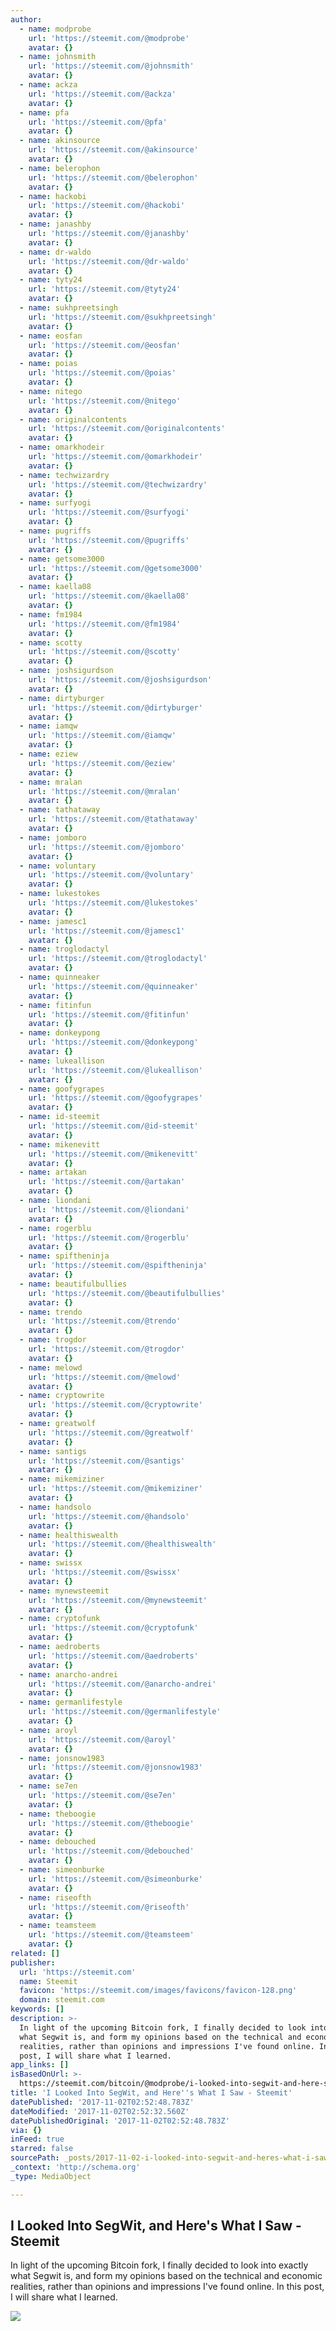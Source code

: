 ```yaml
---
author:
  - name: modprobe
    url: 'https://steemit.com/@modprobe'
    avatar: {}
  - name: johnsmith
    url: 'https://steemit.com/@johnsmith'
    avatar: {}
  - name: ackza
    url: 'https://steemit.com/@ackza'
    avatar: {}
  - name: pfa
    url: 'https://steemit.com/@pfa'
    avatar: {}
  - name: akinsource
    url: 'https://steemit.com/@akinsource'
    avatar: {}
  - name: belerophon
    url: 'https://steemit.com/@belerophon'
    avatar: {}
  - name: hackobi
    url: 'https://steemit.com/@hackobi'
    avatar: {}
  - name: janashby
    url: 'https://steemit.com/@janashby'
    avatar: {}
  - name: dr-waldo
    url: 'https://steemit.com/@dr-waldo'
    avatar: {}
  - name: tyty24
    url: 'https://steemit.com/@tyty24'
    avatar: {}
  - name: sukhpreetsingh
    url: 'https://steemit.com/@sukhpreetsingh'
    avatar: {}
  - name: eosfan
    url: 'https://steemit.com/@eosfan'
    avatar: {}
  - name: poias
    url: 'https://steemit.com/@poias'
    avatar: {}
  - name: nitego
    url: 'https://steemit.com/@nitego'
    avatar: {}
  - name: originalcontents
    url: 'https://steemit.com/@originalcontents'
    avatar: {}
  - name: omarkhodeir
    url: 'https://steemit.com/@omarkhodeir'
    avatar: {}
  - name: techwizardry
    url: 'https://steemit.com/@techwizardry'
    avatar: {}
  - name: surfyogi
    url: 'https://steemit.com/@surfyogi'
    avatar: {}
  - name: pugriffs
    url: 'https://steemit.com/@pugriffs'
    avatar: {}
  - name: getsome3000
    url: 'https://steemit.com/@getsome3000'
    avatar: {}
  - name: kaella08
    url: 'https://steemit.com/@kaella08'
    avatar: {}
  - name: fm1984
    url: 'https://steemit.com/@fm1984'
    avatar: {}
  - name: scotty
    url: 'https://steemit.com/@scotty'
    avatar: {}
  - name: joshsigurdson
    url: 'https://steemit.com/@joshsigurdson'
    avatar: {}
  - name: dirtyburger
    url: 'https://steemit.com/@dirtyburger'
    avatar: {}
  - name: iamqw
    url: 'https://steemit.com/@iamqw'
    avatar: {}
  - name: eziew
    url: 'https://steemit.com/@eziew'
    avatar: {}
  - name: mralan
    url: 'https://steemit.com/@mralan'
    avatar: {}
  - name: tathataway
    url: 'https://steemit.com/@tathataway'
    avatar: {}
  - name: jomboro
    url: 'https://steemit.com/@jomboro'
    avatar: {}
  - name: voluntary
    url: 'https://steemit.com/@voluntary'
    avatar: {}
  - name: lukestokes
    url: 'https://steemit.com/@lukestokes'
    avatar: {}
  - name: jamesc1
    url: 'https://steemit.com/@jamesc1'
    avatar: {}
  - name: troglodactyl
    url: 'https://steemit.com/@troglodactyl'
    avatar: {}
  - name: quinneaker
    url: 'https://steemit.com/@quinneaker'
    avatar: {}
  - name: fitinfun
    url: 'https://steemit.com/@fitinfun'
    avatar: {}
  - name: donkeypong
    url: 'https://steemit.com/@donkeypong'
    avatar: {}
  - name: lukeallison
    url: 'https://steemit.com/@lukeallison'
    avatar: {}
  - name: goofygrapes
    url: 'https://steemit.com/@goofygrapes'
    avatar: {}
  - name: id-steemit
    url: 'https://steemit.com/@id-steemit'
    avatar: {}
  - name: mikenevitt
    url: 'https://steemit.com/@mikenevitt'
    avatar: {}
  - name: artakan
    url: 'https://steemit.com/@artakan'
    avatar: {}
  - name: liondani
    url: 'https://steemit.com/@liondani'
    avatar: {}
  - name: rogerblu
    url: 'https://steemit.com/@rogerblu'
    avatar: {}
  - name: spiftheninja
    url: 'https://steemit.com/@spiftheninja'
    avatar: {}
  - name: beautifulbullies
    url: 'https://steemit.com/@beautifulbullies'
    avatar: {}
  - name: trendo
    url: 'https://steemit.com/@trendo'
    avatar: {}
  - name: trogdor
    url: 'https://steemit.com/@trogdor'
    avatar: {}
  - name: melowd
    url: 'https://steemit.com/@melowd'
    avatar: {}
  - name: cryptowrite
    url: 'https://steemit.com/@cryptowrite'
    avatar: {}
  - name: greatwolf
    url: 'https://steemit.com/@greatwolf'
    avatar: {}
  - name: santigs
    url: 'https://steemit.com/@santigs'
    avatar: {}
  - name: mikemiziner
    url: 'https://steemit.com/@mikemiziner'
    avatar: {}
  - name: handsolo
    url: 'https://steemit.com/@handsolo'
    avatar: {}
  - name: healthiswealth
    url: 'https://steemit.com/@healthiswealth'
    avatar: {}
  - name: swissx
    url: 'https://steemit.com/@swissx'
    avatar: {}
  - name: mynewsteemit
    url: 'https://steemit.com/@mynewsteemit'
    avatar: {}
  - name: cryptofunk
    url: 'https://steemit.com/@cryptofunk'
    avatar: {}
  - name: aedroberts
    url: 'https://steemit.com/@aedroberts'
    avatar: {}
  - name: anarcho-andrei
    url: 'https://steemit.com/@anarcho-andrei'
    avatar: {}
  - name: germanlifestyle
    url: 'https://steemit.com/@germanlifestyle'
    avatar: {}
  - name: aroyl
    url: 'https://steemit.com/@aroyl'
    avatar: {}
  - name: jonsnow1983
    url: 'https://steemit.com/@jonsnow1983'
    avatar: {}
  - name: se7en
    url: 'https://steemit.com/@se7en'
    avatar: {}
  - name: theboogie
    url: 'https://steemit.com/@theboogie'
    avatar: {}
  - name: debouched
    url: 'https://steemit.com/@debouched'
    avatar: {}
  - name: simeonburke
    url: 'https://steemit.com/@simeonburke'
    avatar: {}
  - name: riseofth
    url: 'https://steemit.com/@riseofth'
    avatar: {}
  - name: teamsteem
    url: 'https://steemit.com/@teamsteem'
    avatar: {}
related: []
publisher:
  url: 'https://steemit.com'
  name: Steemit
  favicon: 'https://steemit.com/images/favicons/favicon-128.png'
  domain: steemit.com
keywords: []
description: >-
  In light of the upcoming Bitcoin fork, I finally decided to look into exactly
  what Segwit is, and form my opinions based on the technical and economic
  realities, rather than opinions and impressions I've found online. In this
  post, I will share what I learned.
app_links: []
isBasedOnUrl: >-
  https://steemit.com/bitcoin/@modprobe/i-looked-into-segwit-and-here-s-what-i-saw
title: 'I Looked Into SegWit, and Here''s What I Saw - Steemit'
datePublished: '2017-11-02T02:52:48.783Z'
dateModified: '2017-11-02T02:52:32.560Z'
datePublishedOriginal: '2017-11-02T02:52:48.783Z'
via: {}
inFeed: true
starred: false
sourcePath: _posts/2017-11-02-i-looked-into-segwit-and-heres-what-i-saw-steemit.md
_context: 'http://schema.org'
_type: MediaObject

---
```

<article style=""><h1>I Looked Into SegWit, and Here's What I Saw - Steemit</h1><p>In light of the upcoming Bitcoin fork, I finally decided to look into exactly what Segwit is, and form my opinions based on the technical and economic realities, rather than opinions and impressions I've found online. In this post, I will share what I learned.</p><img src="https://steemitimages.com/DQmZPuWgWLogGPZNdtKsnUfdANvhACWXQeR4AswjqfrnTr6/truck.jpeg" /></article>